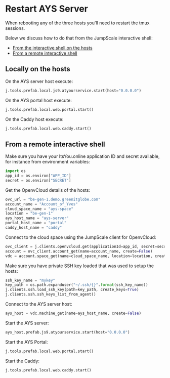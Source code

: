 # Restart AYS Server

When rebooting any of the three hosts you'll need to restart the tmux sessions.

Below we discuss how to do that from the JumpScale interactive shell:
- [From the interactive shell on the hosts](#locally)
- [From a remote interactive shell](#remotely)

<a id="locally"></a>
## Locally on the hosts

On the AYS server host execute:
```python
j.tools.prefab.local.js9.atyourservice.start(host="0.0.0.0")
```

On the AYS portal host execute:
```python
j.tools.prefab.local.web.portal.start()
```

On the Caddy host execute:
```python
j.tools.prefab.local.web.caddy.start()
```

<a id="remotely"></a>
## From a remote interactive shell

Make sure you have your ItsYou.online application ID and secret available, for instance from environment variables:
```python
import os
app_id = os.environ["APP_ID"]
secret = os.environ["SECRET"]
```

Get the OpenvCloud details of the hosts:
```python
ovc_url = "be-gen-1.demo.greenitglobe.com"
account_name = "Account_of_Yves"
cloud_space_name = "ays-space"
location = "be-gen-1"
ays_host_name = "ays-server"
portal_host_name = "portal"
caddy_host_name = "caddy"
```

Connect to the cloud space using the JumpScale client for OpenvCloud:
```python
ovc_client = j.clients.openvcloud.get(applicationId=app_id, secret=secret, url=ovc_url)
account = ovc_client.account_get(name=account_name, create=False) 
vdc = account.space_get(name=cloud_space_name, location=location, create=False)
```

Make sure you have private SSH key loaded that was used to setup the hosts:
```python
ssh_key_name = "mykey"
key_path = os.path.expanduser("~/.ssh/{}".format(ssh_key_name))
j.clients.ssh.load_ssh_key(path=key_path, create_keys=True)
j.clients.ssh.ssh_keys_list_from_agent()
```

Connect to the AYS server host:
```python
ays_host = vdc.machine_get(name=ays_host_name, create=False)
```

Start the AYS server:
```python
ays_host.prefab.js9.atyourservice.start(host="0.0.0.0")
```

Start the AYS Portal:
```python
j.tools.prefab.local.web.portal.start()
```

Start the Caddy:
```python
j.tools.prefab.local.web.caddy.start()
```